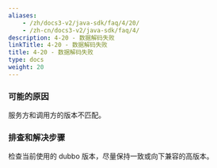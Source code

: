 ```yaml
---
aliases:
    - /zh/docs3-v2/java-sdk/faq/4/20/
    - /zh-cn/docs3-v2/java-sdk/faq/4/
description: 4-20 - 数据解码失败
linkTitle: 4-20 - 数据解码失败
title: 4-20 - 数据解码失败
type: docs
weight: 20
---
```






### 可能的原因

服务方和调用方的版本不匹配。

### 排查和解决步骤

检查当前使用的 dubbo 版本，尽量保持一致或向下兼容的高版本。